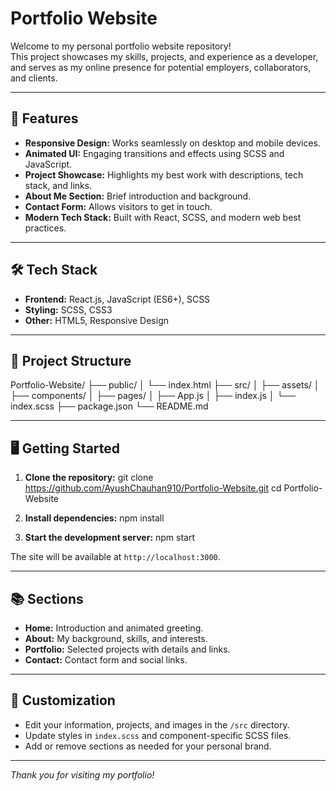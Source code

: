 # Portfolio Website

Welcome to my personal portfolio website repository!  
This project showcases my skills, projects, and experience as a developer, and serves as my online presence for potential employers, collaborators, and clients.

---

## 🚀 Features

- **Responsive Design:** Works seamlessly on desktop and mobile devices.
- **Animated UI:** Engaging transitions and effects using SCSS and JavaScript.
- **Project Showcase:** Highlights my best work with descriptions, tech stack, and links.
- **About Me Section:** Brief introduction and background.
- **Contact Form:** Allows visitors to get in touch.
- **Modern Tech Stack:** Built with React, SCSS, and modern web best practices.

---

## 🛠️ Tech Stack

- **Frontend:** React.js, JavaScript (ES6+), SCSS
- **Styling:** SCSS, CSS3
- **Other:** HTML5, Responsive Design

---

## 📁 Project Structure

Portfolio-Website/
├── public/
│ └── index.html
├── src/
│ ├── assets/
│ ├── components/
│ ├── pages/
│ ├── App.js
│ ├── index.js
│ └── index.scss
├── package.json
└── README.md


---

## 🖥️ Getting Started

1. **Clone the repository:**
  git clone https://github.com/AyushChauhan910/Portfolio-Website.git
  cd Portfolio-Website


2. **Install dependencies:**
  npm install


3. **Start the development server:**
  npm start

The site will be available at `http://localhost:3000`.

---

## 📚 Sections

- **Home:** Introduction and animated greeting.
- **About:** My background, skills, and interests.
- **Portfolio:** Selected projects with details and links.
- **Contact:** Contact form and social links.

---

## 📝 Customization

- Edit your information, projects, and images in the `/src` directory.
- Update styles in `index.scss` and component-specific SCSS files.
- Add or remove sections as needed for your personal brand.

---

*Thank you for visiting my portfolio!*

